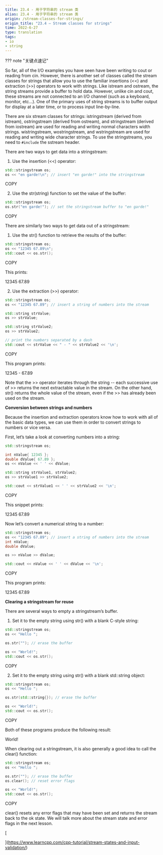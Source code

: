 ```yaml
---
title: 23.4 - 用于字符串的 stream 类
alias: 23.4 - 用于字符串的 stream 类
origin: /stream-classes-for-strings/
origin_title: "23.4 — Stream classes for strings"
time: 2022-6-27
type: translation
tags:
- io
- string
---
```


??? note "关键点速记"


So far, all of the I/O examples you have seen have been writing to cout or reading from cin. However, there is another set of classes called the stream classes for strings that allow you to use the familiar insertions (<<) and extraction (>>) operators to work with strings. Like istream and ostream, the string streams provide a buffer to hold data. However, unlike cin and cout, these streams are not connected to an I/O channel (such as a keyboard, monitor, etc…). One of the primary uses of string streams is to buffer output for display at a later time, or to process input line-by-line.

There are six stream classes for strings: istringstream (derived from istream), ostringstream (derived from ostream), and stringstream (derived from iostream) are used for reading and writing normal characters width strings. wistringstream, wostringstream, and wstringstream are used for reading and writing wide character strings. To use the stringstreams, you need to `#include` the sstream header.

There are two ways to get data into a stringstream:

1.  Use the insertion (<<) operator:

```cpp
std::stringstream os;
os << "en garde!\n"; // insert "en garde!" into the stringstream
```

COPY

2.  Use the str(string) function to set the value of the buffer:

```cpp
std::stringstream os;
os.str("en garde!"); // set the stringstream buffer to "en garde!"
```

COPY

There are similarly two ways to get data out of a stringstream:

1.  Use the str() function to retrieve the results of the buffer:

```cpp
std::stringstream os;
os << "12345 67.89\n";
std::cout << os.str();
```

COPY

This prints:

12345 67.89

2.  Use the extraction (>>) operator:

```cpp
std::stringstream os;
os << "12345 67.89"; // insert a string of numbers into the stream

std::string strValue;
os >> strValue;

std::string strValue2;
os >> strValue2;

// print the numbers separated by a dash
std::cout << strValue << " - " << strValue2 << '\n';
```

COPY

This program prints:

12345 - 67.89

Note that the >> operator iterates through the string -- each successive use of >> returns the next extractable value in the stream. On the other hand, str() returns the whole value of the stream, even if the >> has already been used on the stream.

**Conversion between strings and numbers**

Because the insertion and extraction operators know how to work with all of the basic data types, we can use them in order to convert strings to numbers or vice versa.

First, let’s take a look at converting numbers into a string:

```cpp
std::stringstream os;

int nValue{ 12345 };
double dValue{ 67.89 };
os << nValue << ' ' << dValue;

std::string strValue1, strValue2;
os >> strValue1 >> strValue2;

std::cout << strValue1 << ' ' << strValue2 << '\n';
```

COPY

This snippet prints:

12345 67.89

Now let’s convert a numerical string to a number:

```cpp
std::stringstream os;
os << "12345 67.89"; // insert a string of numbers into the stream
int nValue;
double dValue;

os >> nValue >> dValue;

std::cout << nValue << ' ' << dValue << '\n';
```

COPY

This program prints:

12345 67.89

**Clearing a stringstream for reuse**

There are several ways to empty a stringstream’s buffer.

1.  Set it to the empty string using str() with a blank C-style string:

```cpp
std::stringstream os;
os << "Hello ";

os.str(""); // erase the buffer

os << "World!";
std::cout << os.str();
```

COPY

2.  Set it to the empty string using str() with a blank std::string object:

```cpp
std::stringstream os;
os << "Hello ";

os.str(std::string{}); // erase the buffer

os << "World!";
std::cout << os.str();
```

COPY

Both of these programs produce the following result:

World!

When clearing out a stringstream, it is also generally a good idea to call the clear() function:

```cpp
std::stringstream os;
os << "Hello ";

os.str(""); // erase the buffer
os.clear(); // reset error flags

os << "World!";
std::cout << os.str();
```

COPY

clear() resets any error flags that may have been set and returns the stream back to the ok state. We will talk more about the stream state and error flags in the next lesson.

[

](https://www.learncpp.com/cpp-tutorial/stream-states-and-input-validation/)